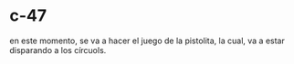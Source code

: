 # c-47
en este momento, se va a hacer el juego de la pistolita, la cual, va a estar disparando a los círcuols.
